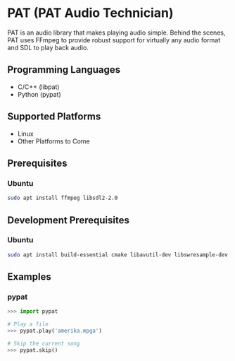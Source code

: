 # PAT (PAT Audio Technician)
PAT is an audio library that makes playing audio simple. Behind the scenes, PAT uses FFmpeg 
to provide robust support for virtually any audio format and SDL to play back audio.

## Programming Languages
- C/C++ (libpat)
- Python (pypat)

## Supported Platforms
- Linux
- Other Platforms to Come

## Prerequisites
### Ubuntu
```bash
sudo apt install ffmpeg libsdl2-2.0
```

## Development Prerequisites
### Ubuntu
```bash
sudo apt install build-essential cmake libavutil-dev libswresample-dev libavcodec-dev libavformat-dev libswscale-dev libsdl2-dev
```

## Examples
### pypat
```python
>>> import pypat

# Play a file
>>> pypat.play('amerika.mpga')

# Skip the current song
>>> pypat.skip()

